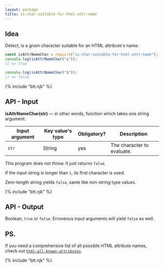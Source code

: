 ```yaml
---
layout: package
title: is-char-suitable-for-html-attr-name
---
```


## Idea

Detect, is a given character suitable for an HTML attribute's name:

```js
const isAttrNameChar = require("is-char-suitable-for-html-attr-name");
console.log(isAttrNameChar("a"));
// => true

console.log(isAttrNameChar("$"));
// => false
```

{% include "btt.njk" %}

## API - Input

**isAttrNameChar(str)** — in other words, function which takes one string argument:

| Input argument | Key value's type | Obligatory? | Description                |
| -------------- | ---------------- | ----------- | -------------------------- |
| `str`          | String           | yes         | The character to evaluate. |

This program does not throw. It just returns `false`.

If the input string is longer than `1`, its first character is used.

Zero-length string yields `false`, same like non-string type values.

{% include "btt.njk" %}

## API - Output

Boolean, `true` or `false`. Erroneous input arguments will yield `false` as well.

## PS.

If you need a comprehensive list of all possible HTML attribute names, check out [`html-all-known-attributes`](/os/html-all-known-attributes/).

{% include "btt.njk" %}

